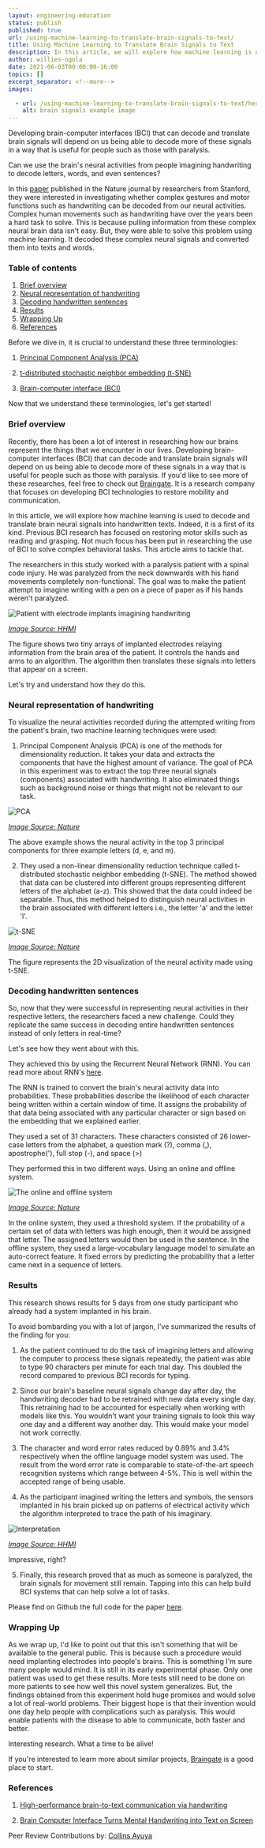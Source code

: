 ```yaml
---
layout: engineering-education
status: publish
published: true
url: /using-machine-learning-to-translate-brain-signals-to-text/
title: Using Machine Learning to Translate Brain Signals to Text
description: In this article, we will explore how machine learning is used to decode and translate brain neural signals into handwritten text.
author: willies-ogola
date: 2021-06-03T00:00:00-16:00
topics: []
excerpt_separator: <!--more-->
images:

  - url: /using-machine-learning-to-translate-brain-signals-to-text/hero.jpg
    alt: brain signals example image
---
```

Developing brain-computer interfaces (BCI) that can decode and translate brain signals will depend on us being able to decode more of these signals in a way that is useful for people such as those with paralysis.
<!--more-->

Can we use the brain's neural activities from people imagining handwriting to decode letters, words, and even sentences?

In this [paper](https://www.nature.com/articles/s41586-021-03506-2) published in the Nature journal by researchers from Stanford, they were interested in investigating whether complex gestures and motor functions such as handwriting can be decoded from our neural activities. Complex human movements such as handwriting have over the years been a hard task to solve. This is because pulling information from these complex neural brain data isn't easy. But, they were able to solve this problem using machine learning. It decoded these complex neural signals and converted them into texts and words.

### Table of contents

1. [Brief overview](#brief-overview)
2. [Neural representation of handwriting](#neural-representation-of-handwriting)
3. [Decoding handwritten sentences](#decoding-handwritten-sentences)
4. [Results](#results)
5. [Wrapping Up](#wrapping-up)
6. [References](#references)

Before we dive in, it is crucial to understand these three terminologies:

1. [Principal Component Analysis (PCA)](https://en.wikipedia.org/wiki/Principal_component_analysis) 

2. [t-distributed stochastic neighbor embedding (t-SNE)](https://en.wikipedia.org/wiki/T-distributed_stochastic_neighbor_embedding) 

3. [Brain-computer interface (BCI)](https://en.wikipedia.org/wiki/Brain%E2%80%93computer_interface) 

Now that we understand these terminologies, let's get started!

### Brief overview

Recently, there has been a lot of interest in researching how our brains represent the things that we encounter in our lives. Developing brain-computer interfaces (BCI) that can decode and translate brain signals will depend on us being able to decode more of these signals in a way that is useful for people such as those with paralysis. If you'd like to see more of these researches, feel free to check out [Braingate](https://www.braingate.org/). It is a research company that focuses on developing BCI technologies to restore mobility and communication.

In this article, we will explore how machine learning is used to decode and translate brain neural signals into handwritten texts. Indeed, it is a first of its kind. Previous BCI research has focused on restoring motor skills such as reading and grasping. Not much focus has been put in researching the use of BCI to solve complex behavioral tasks. This article aims to tackle that. 

The researchers in this study worked with a paralysis patient with a spinal code injury. He was paralyzed from the neck downwards with his hand movements completely non-functional. The goal was to make the patient attempt to imagine writing with a pen on a piece of paper as if his hands weren't paralyzed. 

![Patient with electrode implants imagining handwriting](/engineering-education/using-machine-learning-to-translate-brain-signals-to-text/electrode-implants.PNG)

*[Image Source: HHMI](https://www.hhmi.org/news/brain-computer-interface-turns-mental-handwriting-into-text-on-screen)*

The figure shows two tiny arrays of implanted electrodes relaying information from the brain area of the patient. It controls the hands and arms to an algorithm. The algorithm then translates these signals into letters that appear on a screen. 

Let's try and understand how they do this.

### Neural representation of handwriting

To visualize the neural activities recorded during the attempted writing from the patient's brain, two machine learning techniques were used:

1. Principal Component Analysis (PCA) is one of the methods for dimensionality reduction. It takes your data and extracts the components that have the highest amount of variance. The goal of PCA in this experiment was to extract the top three neural signals (components) associated with handwriting. It also eliminated things such as background noise or things that might not be relevant to our task.

![PCA](/engineering-education/using-machine-learning-to-translate-brain-signals-to-text/pca.PNG)

*[Image Source: Nature](https://www.nature.com/articles/s41586-021-03506-2)*

The above example shows the neural activity in the top 3 principal components for three example letters (d, e, and m).

2. They used a non-linear dimensionality reduction technique called t-distributed stochastic neighbor embedding (t-SNE). The method showed that data can be clustered into different groups representing different letters of the alphabet (a-z). This showed that the data could indeed be separable. Thus, this method helped to distinguish neural activities in the brain associated with different letters i.e., the letter 'a' and the letter 'l'.

![t-SNE](/engineering-education/using-machine-learning-to-translate-brain-signals-to-text/t-sne.PNG)

*[Image Source: Nature](https://www.nature.com/articles/s41586-021-03506-2)*

The figure represents the 2D visualization of the neural activity made using t-SNE. 

### Decoding handwritten sentences

So, now that they were successful in representing neural activities in their respective letters, the researchers faced a new challenge. Could they replicate the same success in decoding entire handwritten sentences instead of only letters in real-time?

Let's see how they went about with this.

They achieved this by using the Recurrent Neural Network (RNN). You can read more about RNN's [here](https://en.wikipedia.org/wiki/Recurrent_neural_network).

The RNN is trained to convert the brain's neural activity data into probabilities. These probabilities describe the likelihood of each character being written within a certain window of time. It assigns the probability of that data being associated with any particular character or sign based on the embedding that we explained earlier. 

They used a set of 31 characters. These characters consisted of 26 lower-case letters from the alphabet, a question mark (?), comma (,), apostrophe('), full stop (-), and space (>)

They performed this in two different ways. Using an online and offline system.

![The online and offline system](/engineering-education/using-machine-learning-to-translate-brain-signals-to-text/online-offline-system.PNG)

*[Image Source: Nature](https://www.nature.com/articles/s41586-021-03506-2)*

In the online system, they used a threshold system. If the probability of a certain set of data with letters was high enough, then it would be assigned that letter. The assigned letters would then be used in the sentence.
In the offline system, they used a large-vocabulary language model to simulate an auto-correct feature. It fixed errors by predicting the probability that a letter came next in a sequence of letters. 

### Results

This research shows results for 5 days from one study participant who already had a system implanted in his brain.

To avoid bombarding you with a lot of jargon, I've summarized the results of the finding for you:

1. As the patient continued to do the task of imagining letters and allowing the computer to process these signals repeatedly, the patient was able to type 90 characters per minute for each trial day. This doubled the record compared to previous BCI records for typing. 

2. Since our brain's baseline neural signals change day after day, the handwriting decoder had to be retrained with new data every single day. This retraining had to be accounted for especially when working with models like this. You wouldn't want your training signals to look this way one day and a different way another day. This would make your model not work correctly.

3. The character and word error rates reduced by 0.89% and 3.4% respectively when the offline language model system was used. The result from the word error rate is comparable to state-of-the-art speech recognition systems which range between 4-5%. This is well within the accepted range of being usable.

4. As the participant imagined writing the letters and symbols, the sensors implanted in his brain picked up on patterns of electrical activity which the algorithm interpreted to trace the path of his imaginary. 

![Interpretation](/engineering-education/using-machine-learning-to-translate-brain-signals-to-text/interpretation.PNG)

*[Image Source: HHMI](https://www.hhmi.org/news/brain-computer-interface-turns-mental-handwriting-into-text-on-screen)*

Impressive, right?

5. Finally, this research proved that as much as someone is paralyzed, the brain signals for movement still remain. Tapping into this can help build BCI systems that can help solve a lot of tasks.

Please find on Github the full code for the paper [here](https://github.com/fwillett/handwritingBCI).

### Wrapping Up

As we wrap up, I'd like to point out that this isn't something that will be available to the general public. This is because such a procedure would need implanting electrodes into people's brains. This is something I'm sure many people would mind. It is still in its early experimental phase. Only one patient was used to get these results. More tests still need to be done on more patients to see how well this novel system generalizes. But, the findings obtained from this experiment hold huge promises and would solve a lot of real-world problems. Their biggest hope is that their invention would one day help people with complications such as paralysis. This would enable patients with the disease to able to communicate, both faster and better. 

Interesting research. What a time to be alive!

If you're interested to learn more about similar projects, [Braingate](https://www.braingate.org/) is a good place to start.

### References

1. [High-performance brain-to-text communication via handwriting](https://www.nature.com/articles/s41586-021-03506-2)

2. [Brain Computer Interface Turns Mental Handwriting into Text on Screen](https://www.hhmi.org/news/brain-computer-interface-turns-mental-handwriting-into-text-on-screen)

Peer Review Contributions by: [Collins Ayuya](https://www.section.io/engineering-education/authors/collins-ayuya/)
